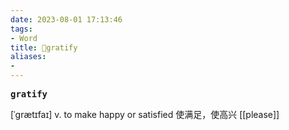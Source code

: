```yaml
---
date: 2023-08-01 17:13:46
tags: 
- Word
title: 📖gratify
aliases: 
- 
---
```


<pre><strong>gratify</strong></pre>

[ˈgrætɪfaɪ]
v. to make happy or satisfied 使满⾜，使⾼兴
[[please]]

